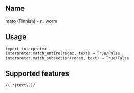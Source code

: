 Name
----
mato (Finnish) - n. worm

Usage
-----
	import interpreter
	interpreter.match_entire(regex, text) → True/False
	interpreter.match_subsection(regex, text) → True/False

Supported features
------------------
	/(.*|text\.)/
